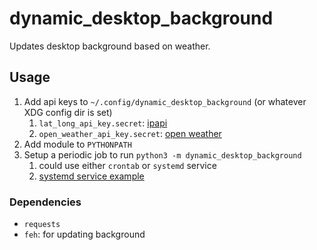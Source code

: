 # dynamic_desktop_background
Updates desktop background based on weather.

## Usage
1. Add api keys to `~/.config/dynamic_desktop_background` (or whatever XDG config dir is set)
    1. `lat_long_api_key.secret`: [ipapi](ipapi.com)
    2. `open_weather_api_key.secret`: [open weather](openweathermap.org)
2. Add module to `PYTHONPATH`
3. Setup a periodic job to run `python3 -m dynamic_desktop_background`
    1. could use either `crontab` or `systemd` service
    2. [systemd service example](https://github.com/jeffrutledge/dotfiles/tree/master/dynamic_desktop_background/.config/systemd/user)

### Dependencies
- `requests` 
- `feh`: for updating background
